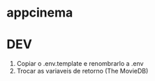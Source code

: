 # appcinema

# DEV

1. Copiar o .env.template e renombrarlo a .env
2. Trocar as variaveis de retorno (The MovieDB)



